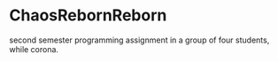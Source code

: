 # ChaosRebornReborn
second semester programming assignment in a group of four students, while corona.
